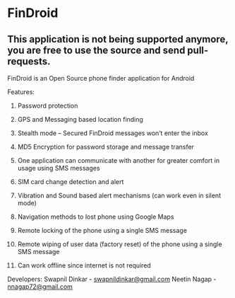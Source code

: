 FinDroid
========

## This application is not being supported anymore, you are free to use the source and send pull-requests.

FinDroid is an Open Source phone finder application for Android

Features:

1. Password protection

2. GPS and Messaging based location finding

3. Stealth mode – Secured FinDroid messages won’t enter the inbox

4. MD5 Encryption for password storage and message transfer

5. One application can communicate with another for greater comfort in usage using SMS messages

6. SIM card change detection and alert

7. Vibration and Sound based alert mechanisms (can work even in silent mode)

8. Navigation methods to lost phone using Google Maps

9. Remote locking of the phone using a single SMS message

10. Remote wiping of user data (factory reset) of the phone using a single SMS message

11. Can work offline since internet is not required

Developers: 
Swapnil Dinkar - swapnildinkar@gmail.com
Neetin Nagap - nnagap72@gmail.com
